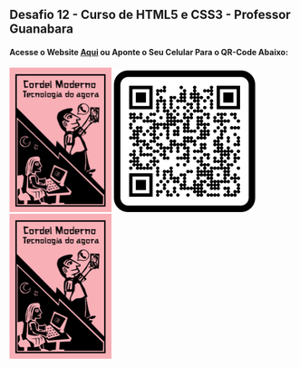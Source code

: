 ## Desafio 12 - Curso de HTML5 e CSS3 - Professor Guanabara

#### Acesse o Website <a href="https://011000100110111101100100.github.io/cordel-moderno/">Aqui</a> ou Aponte o Seu Celular Para o QR-Code Abaixo:

<img src="https://github.com/011000100110111101100100/cordel-moderno/blob/main/img/cordel-book.jpg" alt="cordel-book" width="180px"> <img src="https://github.com/011000100110111101100100/cordel-moderno/blob/main/img/qrcode1.png" alt="Website-QR-Code" width="250px"> <img src="https://github.com/011000100110111101100100/cordel-moderno/blob/main/img/cordel-book.jpg" alt="cordel-book" width="180px">